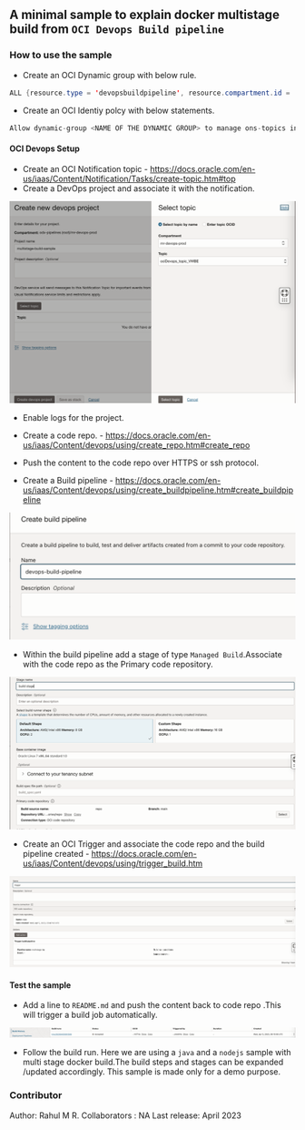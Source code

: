## A minimal sample to explain docker multistage build from `OCI Devops Build pipeline`

### How to use the sample

- Create an OCI Dynamic group with below rule.

```java
ALL {resource.type = 'devopsbuildpipeline', resource.compartment.id = 'OCID OF YOUR COMPARTMENT'}
```

- Create an OCI Identiy polcy with below statements.

```java
Allow dynamic-group <NAME OF THE DYNAMIC GROUP> to manage ons-topics in compartment <NAME OF THE COMPARTMENT>
```

#### OCI Devops Setup

- Create an OCI Notification topic - https://docs.oracle.com/en-us/iaas/Content/Notification/Tasks/create-topic.htm#top
- Create a DevOps project and associate it with the notification.

![](images/oci-devops-project.png)

- Enable logs for the project.

- Create a code repo. - https://docs.oracle.com/en-us/iaas/Content/devops/using/create_repo.htm#create_repo

- Push the content to the code repo over HTTPS or ssh protocol.

- Create a Build pipeline - https://docs.oracle.com/en-us/iaas/Content/devops/using/create_buildpipeline.htm#create_buildpipeline

![](images/oci-build-pipeline.png)

- Within the build pipeline add a stage of type `Managed Build`.Associate with the code repo as the Primary code repository.

![](images/oci-build-stages.png)

- Create an OCI Trigger and associate the code repo and the build pipeline created - https://docs.oracle.com/en-us/iaas/Content/devops/using/trigger_build.htm

![](images/oci-devops-trigger.png)

#### Test the sample

- Add a line to `README.md` and push the content back to code repo .This will trigger a build job automatically.

![](images/oci-devops-trigger-new.png)

- Follow the build run. Here we are using a `java` and a `nodejs` sample with multi stage docker build.The build steps and stages can be expanded /updated accordingly. This sample is made only for a demo purpose.

### Contributor 

Author: Rahul M R.
Collaborators : NA
Last release: April 2023